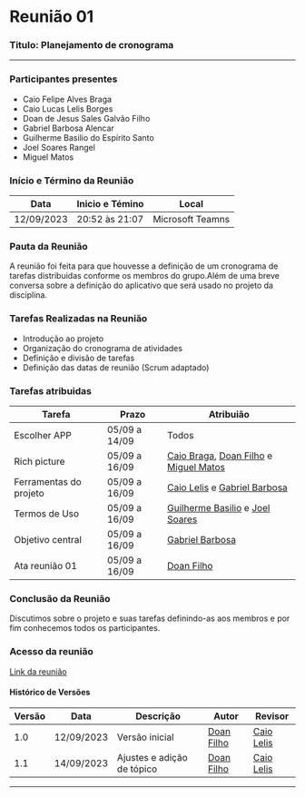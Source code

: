 # **Reunião 01** 
### Titulo: Planejamento de cronograma 
---
### **Participantes presentes**

- Caio Felipe Alves Braga
- Caio Lucas Lelis Borges
- Doan de Jesus Sales Galvão Filho
- Gabriel Barbosa Alencar
- Guilherme Basilio do Espírito Santo
- Joel Soares Rangel
- Miguel Matos

### **Início e Término da Reunião**

| Data       | Inicio e Témino | Local            |
|------------|-----------------|------------------|
| 12/09/2023 | 20:52 às 21:07  | Microsoft Teamns |

### **Pauta da Reunião**

A reunião foi feita para que houvesse a definição de um cronograma de tarefas distribuidas conforme os membros do grupo.Além de uma breve conversa sobre a definição do aplicativo que será usado no projeto da disciplina. 

### **Tarefas Realizadas na Reunião**

- Introdução ao projeto 
- Organização do cronograma de atividades
- Definição e divisão de tarefas
- Definição das datas de reunião (Scrum adaptado)

### **Tarefas atribuidas** 
| Tarefa       | Prazo           | Atribuião        |
|--------------|-----------------|------------------|
| Escolher APP | 05/09 a 14/09   | Todos            |
| Rich picture | 05/09 a 16/09   | [Caio Braga](http://github.com/caioalvesbraga), [Doan Filho](https://github.com/FilhoDoan) e [Miguel Matos](https://github.com/migueldefrias)            |
| Ferramentas do projeto| 05/09 a 16/09   | [Caio Lelis](http://github.com/caio-lelis) e [Gabriel Barbosa](https://github.com/gabrie1barbosa)          |
| Termos de Uso | 05/09 a 16/09   | [Guilherme Basilio](https://github.com/GuilhermeBES) e [Joel Soares](https://github.com/JoelSRangel)          |
| Objetivo central | 05/09 a 16/09   | [Gabriel Barbosa](https://github.com/gabrie1barbosa)
| Ata reunião 01 | 05/09 a 16/09   | [Doan Filho](https://github.com/FilhoDoan)



### **Conclusão da Reunião**

Discutimos sobre o projeto e suas tarefas definindo-as aos membros e por fim conhecemos todos os participantes.

### **Acesso da reunião**

[Link da reunião](https://unbbr.sharepoint.com/sites/Grupo03requisitos/Documentos%20Compartilhados/General/Recordings/Nova%20reuni%C3%A3o%20do%20canal-20230912_205219-Grava%C3%A7%C3%A3o%20de%20Reuni%C3%A3o.mp4?web=1)


#### Histórico de Versões

| Versão | Data       | Descrição            | Autor          | Revisor        |
|--------|------------|----------------------|----------------|--------------- |
| 1.0    | 12/09/2023 | Versão inicial       |   [Doan Filho](https://github.com/FilhoDoan)   |[Caio Lelis](https://github.com/caio-lelis)|
| 1.1    | 14/09/2023 | Ajustes e adição de tópico       |   [Doan Filho](https://github.com/) | [Caio Lelis](https://github.com/caio-lelis) |

---

